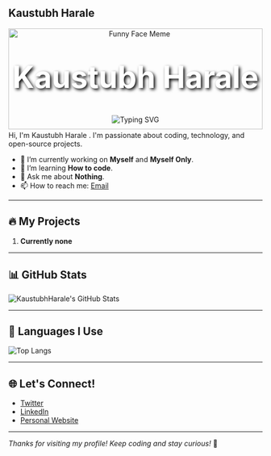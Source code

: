 ## Kaustubh Harale
<div align="center">

  <!-- 🤯 Reaction Meme Banner -->
  <img src="https://media.giphy.com/media/5GoVLqeAOo6PK/giphy.gif" width="100%" height="200" alt="Funny Face Meme">

  <!-- 😎 Name Overlay -->
  <h1 style="color:white; font-size: 60px; margin-top: -140px; text-shadow: 3px 3px 6px #000;">
    Kaustubh Harale
  </h1>

  <!-- Typing Animation -->
  <img src="https://readme-typing-svg.herokuapp.com?font=Fira+Code&size=30&duration=3000&pause=1000&color=00FF00&center=true&vCenter=true&multiline=true&width=600&height=100&lines=Full+Stack+Yapper+👨‍💻;AI%2FML+Listener+🤯;Debugger+of+Life+😵;Stack+Overflow+Survivor+🪦;Keyboard+Smasher+🎹" alt="Typing SVG" />

</div>


Hi, I'm Kaustubh Harale . I'm passionate about coding, technology, and open-source projects.

- 🔭 I’m currently working on **Myself** and **Myself Only**.
- 🌱 I’m learning **How to code**.
- 💬 Ask me about **Nothing**.
- 📫 How to reach me: [Email](mailto:kaustubhharale20@gmail.com)

---

## 🔥 My Projects

1. **Currently none**

---

## 📊 GitHub Stats

![KaustubhHarale's GitHub Stats](https://github-readme-stats.vercel.app/api?username=KaustubhHarale&show_icons=true&theme=radical)

---

## 🧠 Languages I Use

![Top Langs](https://github-readme-stats.vercel.app/api/top-langs/?username=KaustubhHarale&langs_count=10&layout=compact&theme=radical)

---

## 🌐 Let's Connect!

- [Twitter](https://twitter.com/your_username)
- [LinkedIn](https://www.linkedin.com/in/your-linkedin)
- [Personal Website](https://www.kaustubharale.com)

---

*Thanks for visiting my profile! Keep coding and stay curious!* 🚀

